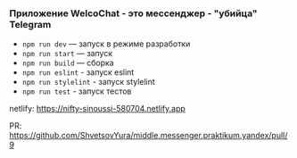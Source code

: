 ### Приложение WelcoChat - это мессенджер - "убийца" Telegram

- `npm run dev` — запуск в режиме разработки
- `npm run start` — запуск
- `npm run build` — сборка
- `npm run eslint` - запуск eslint
- `npm run stylelint` - запуск stylelint
- `npm run test` - запуск тестов

netlify: https://nifty-sinoussi-580704.netlify.app


PR: https://github.com/ShvetsovYura/middle.messenger.praktikum.yandex/pull/9
